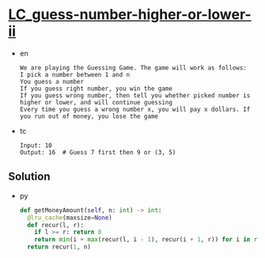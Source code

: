 # [LC_guess-number-higher-or-lower-ii](https://leetcode.com/problems/guess-number-higher-or-lower-ii)

* en

  ```en
  We are playing the Guessing Game. The game will work as follows:
  I pick a number between 1 and n
  You guess a number
  If you guess right number, you win the game
  If you guess wrong number, then tell you whether picked number is higher or lower, and will continue guessing
  Every time you guess a wrong number x, you will pay x dollars. If you run out of money, you lose the game

  ```

* tc

  ```tc
  Input: 10
  Output: 16  # Guess 7 first then 9 or (3, 5)
  ```

## Solution

* py

  ```py
  def getMoneyAmount(self, n: int) -> int:
    @lru_cache(maxsize=None)
    def recur(l, r):
      if l >= r: return 0
      return min(i + max(recur(l, i - 1), recur(i + 1, r)) for i in range(l, r + 1))
    return recur(1, n)
  ```
